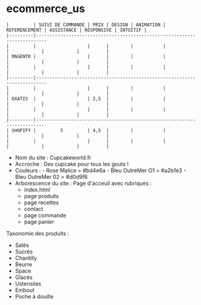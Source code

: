 # ecommerce_us



    |         | SUIVI DE COMMANDE | PRIX | DESIGN | ANIMATION | REFERENCEMENT | ASSISTANCE | RESPONSIVE | INTUITIF | 
    |---------|--------------------------------------------------------------------------     
    |         |                   |      |        |           |               |            |            |          |
    | MAGENTO |                   |      |        |           |               |            |            |          |
    |         |                   |      |        |           |               |            |            |          |
    |---------|--------------------------------------------------------------------------
    |         |                   |      |        |           |               |            |            |          |
    | OXATIS  |                   | 2,5  |        |           |               |            |            |          |
    |         |                   |      |        |           |               |            |            |          |
    |---------|-------------------------------------------------------------------------
    | SHOPIFY |         5         | 4,5  |        |           |               |            |            |          |
    |         |                   |      |        |           |               |            |            |          |
    
    
- Nom du site : Cupcakeworld.fr
- Accroche : Des cupcake pour tous les gouts !
- Couleurs : - Rose Malice = #bd4e6a
             - Bleu OutreMer O1 = #a2b1e3
             - Bleu OutreMer 02 = #d0d9f6
- Arborescence du site : Page d'acceuil avec rubriques :
  - index.html
  - page produits
  - page recettes
  - contact
  - page commande
  - page panier
  
  
Taxonomie des produits : 
  - Salés
  - Sucrés
  - Chantilly
  - Beurre
  - Space
  - Glacés
  - Ustensiles
  - Embout
  - Poche à douille
